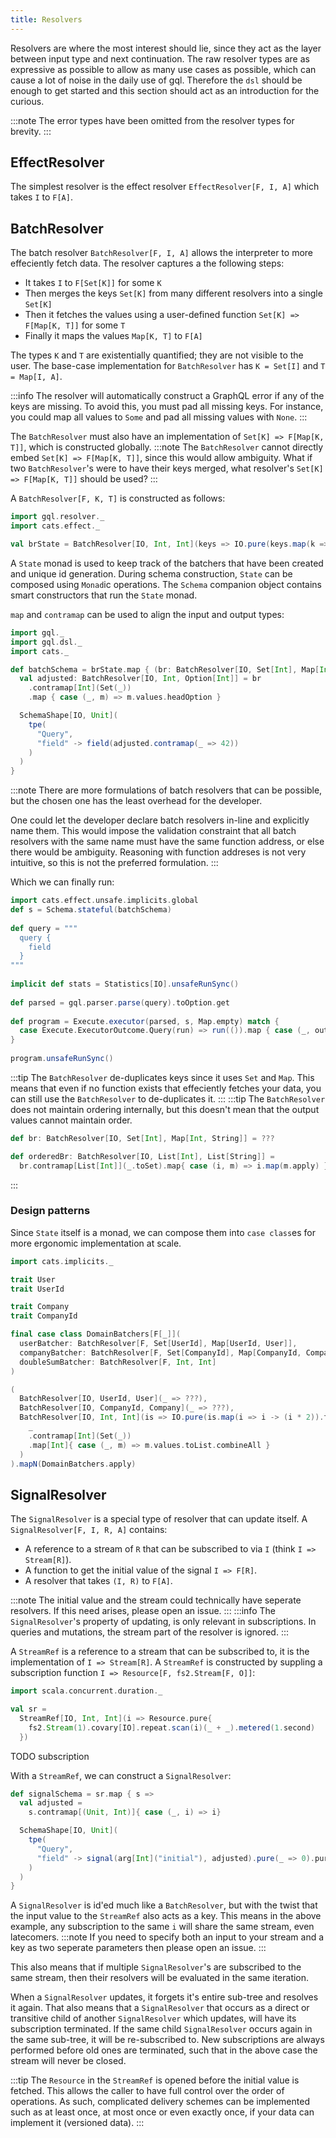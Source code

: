 ```yaml
---
title: Resolvers
---
```

Resolvers are where the most interest should lie, since they act as the layer between input type and next continuation.
The raw resolver types are as expressive as possible to allow as many use cases as possible, which can cause a lot of noise in the daily use of gql.
Therefore the `dsl` should be enough to get started and this section should act as an introduction for the curious.

:::note
The error types have been omitted from the resolver types for brevity.
:::

## EffectResolver
The simplest resolver is the effect resolver `EffectResolver[F, I, A]` which takes `I` to `F[A]`.

## BatchResolver
The batch resolver `BatchResolver[F, I, A]` allows the interpreter to more effeciently fetch data.
The resolver captures a the following steps:
 - It takes `I` to `F[Set[K]]` for some `K`
 - Then merges the keys `Set[K]` from many different resolvers into a single `Set[K]`
 - Then it fetches the values using a user-defined function `Set[K] => F[Map[K, T]]` for some `T`
 - Finally it maps the values `Map[K, T]` to `F[A]`

The types `K` and `T` are existentially quantified; they are not visible to the user.
The base-case implementation for `BatchResolver` has `K = Set[I]` and `T = Map[I, A]`.

:::info
The resolver will automatically construct a GraphQL error if any of the keys are missing.
To avoid this, you must pad all missing keys.
For instance, you could map all values to `Some` and pad all missing values with `None`.
:::
 
The `BatchResolver` must also have an implementation of `Set[K] => F[Map[K, T]]`, which is constructed globally.
:::note
The `BatchResolver` cannot directly embed `Set[K] => F[Map[K, T]]`, since this would allow ambiguity.
What if two `BatchResolver`'s were to have their keys merged, what resolver's `Set[K] => F[Map[K, T]]` should be used?
:::

A `BatchResolver[F, K, T]` is constructed as follows:
```scala mdoc
import gql.resolver._
import cats.effect._

val brState = BatchResolver[IO, Int, Int](keys => IO.pure(keys.map(k => k -> (k * 2)).toMap))
```
A `State` monad is used to keep track of the batchers that have been created and unique id generation.
During schema construction, `State` can be composed using `Monad`ic operations.
The `Schema` companion object contains smart constructors that run the `State` monad.

`map` and `contramap` can be used to align the input and output types:
```scala mdoc
import gql._
import gql.dsl._
import cats._

def batchSchema = brState.map { (br: BatchResolver[IO, Set[Int], Map[Int, Int]]) =>
  val adjusted: BatchResolver[IO, Int, Option[Int]] = br
    .contramap[Int](Set(_))
    .map { case (_, m) => m.values.headOption }

  SchemaShape[IO, Unit](
    tpe(
      "Query",
      "field" -> field(adjusted.contramap(_ => 42))
    )
  )
}
```
:::note
There are more formulations of batch resolvers that can be possible, but the chosen one has the least overhead for the developer.

One could let the developer declare batch resolvers in-line and explicitly name them.
This would impose the validation constraint that all batch resolvers with the same name must have the same function address, or else there would be ambiguity.
Reasoning with function addreses is not very intuitive, so this is not the preferred formulation.
:::

Which we can finally run:
```scala mdoc
import cats.effect.unsafe.implicits.global
def s = Schema.stateful(batchSchema)
                                                                                        
def query = """
  query {
    field
  }
"""
                                                                                        
implicit def stats = Statistics[IO].unsafeRunSync()
                                                                                        
def parsed = gql.parser.parse(query).toOption.get
                                                                                        
def program = Execute.executor(parsed, s, Map.empty) match {
  case Execute.ExecutorOutcome.Query(run) => run(()).map { case (_, output) => output }
}
                                                                                        
program.unsafeRunSync()
```
:::tip
The `BatchResolver` de-duplicates keys since it uses `Set` and `Map`.
This means that even if no function exists that effeciently fetches your data, you can still use the `BatchResolver` to de-duplicates it.
:::
:::tip
The `BatchResolver` does not maintain ordering internally, but this doesn't mean that the output values cannot maintain order.
```scala mdoc
def br: BatchResolver[IO, Set[Int], Map[Int, String]] = ???

def orderedBr: BatchResolver[IO, List[Int], List[String]] =
  br.contramap[List[Int]](_.toSet).map{ case (i, m) => i.map(m.apply) }
```
:::

### Design patterns
Since `State` itself is a monad, we can compose them into `case class`es for more ergonomic implementation at scale.
```scala mdoc
import cats.implicits._

trait User
trait UserId

trait Company
trait CompanyId

final case class DomainBatchers[F[_]](
  userBatcher: BatchResolver[F, Set[UserId], Map[UserId, User]],
  companyBatcher: BatchResolver[F, Set[CompanyId], Map[CompanyId, Company]],
  doubleSumBatcher: BatchResolver[F, Int, Int]
)

(
  BatchResolver[IO, UserId, User](_ => ???),
  BatchResolver[IO, CompanyId, Company](_ => ???),
  BatchResolver[IO, Int, Int](is => IO.pure(is.map(i => i -> (i * 2)).toMap)).map(
    _
    .contramap[Int](Set(_))
    .map[Int]{ case (_, m) => m.values.toList.combineAll }
  )
).mapN(DomainBatchers.apply)
```

## SignalResolver
The `SignalResolver` is a special type of resolver that can update itself.
A `SignalResolver[F, I, R, A]` contains:
* A reference to a stream of `R` that can be subscribed to via `I` (think `I => Stream[R]`).
* A function to get the initial value of the signal `I => F[R]`.
* A resolver that takes `(I, R)` to `F[A]`.

:::note
The initial value and the stream could technically have seperate resolvers.
If this need arises, please open an issue.
:::
:::info
The `SignalResolver`'s property of updating, is only relevant in subscriptions.
In queries and mutations, the stream part of the resolver is ignored.
:::

A `StreamRef` is a reference to a stream that can be subscribed to, it is the implementation of `I => Stream[R]`.
A `StreamRef` is constructed by suppling a subscription function `I => Resource[F, fs2.Stream[F, O]]`:
```scala mdoc
import scala.concurrent.duration._

val sr = 
  StreamRef[IO, Int, Int](i => Resource.pure{
    fs2.Stream(1).covary[IO].repeat.scan(i)(_ + _).metered(1.second)
  })
```
TODO subscription


With a `StreamRef`, we can construct a `SignalResolver`:
```scala mdoc
def signalSchema = sr.map { s =>
  val adjusted = 
    s.contramap[(Unit, Int)]{ case (_, i) => i}

  SchemaShape[IO, Unit](
    tpe(
      "Query",
      "field" -> signal(arg[Int]("initial"), adjusted).pure(_ => 0).pure{ case (_, i) => i }
    )
  )
}
```

A `SignalResolver` is id'ed much like a `BatchResolver`, but with the twist that the input value to the `StreamRef` also acts as a key.
This means in the above example, any subscription to the same `i` will share the same stream, even latecomers.
:::note
If you need to specify both an input to your stream and a key as two seperate parameters then please open an issue.
:::

This also means that if multiple `SignalResolver`'s are subscribed to the same stream, then their resolvers will be evaluated in the same iteration.

When a `SignalResolver` updates, it forgets it's entire sub-tree and resolves it again.
That also means that a `SignalResolver` that occurs as a direct or transitive child of another `SignalResolver` which updates, will have its subscription terminated.
If the same child `SignalResolver` occurs again in the same sub-tree, it will be re-subscribed to.
New subscriptions are always performed before old ones are terminated, such that in the above case the stream will never be closed.

:::tip
The `Resource` in the `StreamRef` is opened before the initial value is fetched.
This allows the caller to have full control over the order of operations.
As such, complicated delivery schemes can be implemented such as at least once, at most once or even exactly once, if your data can implement it (versioned data).
:::

